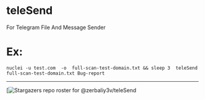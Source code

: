 # teleSend
For Telegram File And Message Sender
# Ex:
    nuclei -u test.com  -o  full-scan-test-domain.txt && sleep 3  teleSend full-scan-test-domain.txt Bug-report
<hr>


[![Stargazers repo roster for @zerbaliy3v/teleSend](https://github.com/zerbaliy3v/teleSend/stargazers)

